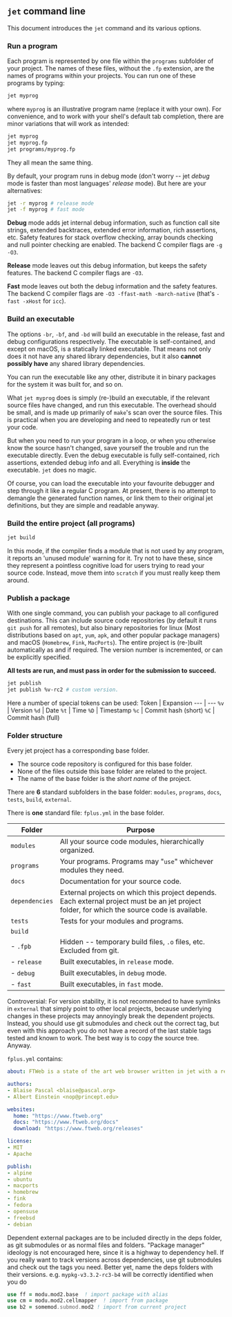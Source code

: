 ## `jet` command line

This document introduces the `jet` command and its various options.

### Run a program

Each program is represented by one file within the `programs` subfolder of your project. The names of these files, without the `.fp` extension, are the names of programs within your projects. You can run one of these programs by typing:
```sh
jet myprog
```
where `myprog` is an illustrative program name (replace it with your own). For convenience, and to work with your shell's default tab completion, there are minor variations that will work as intended:
```sh
jet myprog
jet myprog.fp
jet programs/myprog.fp
```
They all mean the same thing.

By default, your program runs in debug mode (don't worry -- jet *debug* mode is faster than most languages' *release* mode). But here are your alternatives:
```sh
jet -r myprog # release mode
jet -f myprog # fast mode
```

**Debug** mode adds jet internal debug information, such as function call site strings, extended backtraces, extended error information, rich assertions, etc. Safety features for stack overflow checking, array bounds checking and null pointer checking are enabled. The backend C compiler flags are `-g -O3`.

**Release** mode leaves out this debug information, but keeps the safety features. The backend C compiler flags are `-O3`.

**Fast** mode leaves out both the debug information and the safety features. The backend C compiler flags are `-O3 -ffast-math -march-native` (that's `-fast -xHost` for `icc`).

### Build an executable

The options `-br`, `-bf`, and `-bd` will build an executable in the release, fast and debug configurations respectively. The executable is self-contained, and except on macOS, is a statically linked executable. That means not only does it not have any shared library dependencies, but it also **cannot possibly have** any shared library dependencies.

You can run the executable like any other, distribute it in binary packages for the system it was built for, and so on.

What `jet myprog` does is simply (re-)build an executable, if the relevant source files have changed, and run this executable. The overhead should be small, and is made up primarily of `make`'s scan over the source files. This is practical when you are developing and need to repeatedly run or test your code.

But when you need to run your program in a loop, or when you otherwise know the source hasn't changed, save yourself the trouble and run the executable directly. Even the debug executable is fully self-contained, rich assertions, extended debug info and all. Everything is **inside** the executable. `jet` does no magic.

Of course, you can load the executable into your favourite debugger and step through it like a regular C program. At present, there is no attempt to demangle the generated function names, or link them to their original jet definitions, but they are simple and readable anyway.

### Build the entire project (all programs)
```sh
jet build
```

In this mode, if the compiler finds a module that is not used by any program, it reports an 'unused module' warning for it. Try not to have these, since they represent a pointless cognitive load for users trying to read your source code. Instead, move them into `scratch` if you must really keep them around.

### Publish a package

With one single command, you can publish your package to all configured destinations. This can include source code repositories (by default it runs `git push` for all remotes), but also binary repositories for linux (Most distributions based on `apt`, `yum`, `apk`, and other popular package managers) and macOS (`Homebrew`, `Fink`, `MacPorts`). The entire project is (re-)built automatically as and if required. The version number is incremented, or can be explicitly specified.

**All tests are run, and must pass in order for the submission to succeed.**

```sh
jet publish
jet publish %v-rc2 # custom version.
```
Here a number of special tokens can be used:
Token | Expansion
---   | ---
`%v`  | Version
`%d`  | Date
`%t`  | Time
`%D`  | Timestamp
`%c`  | Commit hash (short)
`%C`  | Commit hash (full)

### Folder structure
Every jet project has a corresponding base folder.
- The source code repository is configured for this base folder.
- None of the files outside this base folder are related to the project.
- The name of the base folder is the *short name* of the project.

There are **6** standard subfolders in the base folder: `modules`, `programs`, `docs`, `tests`, `build`, `external`.

There is **one** standard file: `fplus.yml` in the base folder.

Folder | Purpose
---    | ---
`modules`    | All your source code modules, hierarchically organized.
`programs` | Your programs. Programs may "`use`" whichever modules they need.
`docs` | Documentation for your source code.
`dependencies` | External projects on which this project depends. Each external project must be an jet project folder, for which the source code is available.
`tests` | Tests for your modules and programs.
`build` |
- `.fpb` | Hidden -- temporary build files, `.o` files, etc. Excluded from git.
- `release` | Built executables, in `release` mode.
- `debug` | Built executables, in `debug` mode.
- `fast` | Built executables, in `fast` mode.

Controversial: For version stability, it is not recommended to have symlinks in `external` that simply point to other local projects, because underlying changes in these projects may annoyingly break the dependent projects. Instead, you should use git submodules and check out the correct tag, but even with this approach you do not have a record of the last stable tags tested and known to work. The best way is to copy the source tree. Anyway.

`fplus.yml` contains:

```yaml
about: FTWeb is a state of the art web browser written in jet with a remarkably small memory footprint, blazing fast performance and latest web features for privacy and total user control over CSS, scripts, cookies, ads, tracking and hardware access.

authors:
- Blaise Pascal <blaise@pascal.org>
- Albert Einstein <nop@princept.edu>

websites:
  home: "https://www.ftweb.org"
  docs: "https://www.ftweb.org/docs"
  download: "https://www.ftweb.org/releases"

license:
- MIT
- Apache

publish:
- alpine
- ubuntu
- macports
- homebrew
- fink
- fedora
- opensuse
- freebsd
- debian
```

Dependent external packages are to be included directly in the deps folder, as git submodules or as normal files and folders. "Package manager" ideology is not encouraged here, since it is a highway to dependency hell. If you really want to track versions across dependencies, use git submodules and check out the tags you need. Better yet, name the deps folders with their versions. e.g. `mypkg-v3.3.2-rc3-b4` will be correctly identified when you do

```fortran
use ff = modu.mod2.base  ! import package with alias
use cm = modu.mod2.cellmapper  ! import from package
use b2 = somemod.submod.mod2 ! import from current project
```
